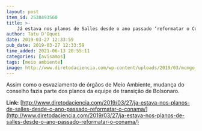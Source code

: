 ```yaml
---
layout: post
item_id: 2538493560
title: >-
    Já estava nos planos de Salles desde o ano passado ‘reformatar o Conama’
author: Tatu D'Oquei
date: 2019-03-27 12:33:59
pub_date: 2019-03-27 12:33:59
time_added: 2021-06-13 20:55:11
categories: [avisamos]
tags: [meio ambiente]
image: http://www.diretodaciencia.com/wp-content/uploads/2019/03/mcmgo_abr_170120192717df.jpg
---
```


Assim como o esvaziamento de órgãos de Meio Ambiente, mudança do conselho fazia parte dos planos da equipe de transição de Bolsonaro.

**Link:** [http://www.diretodaciencia.com/2019/03/27/ja-estava-nos-planos-de-salles-desde-o-ano-passado-reformatar-o-conama/](http://www.diretodaciencia.com/2019/03/27/ja-estava-nos-planos-de-salles-desde-o-ano-passado-reformatar-o-conama/)

